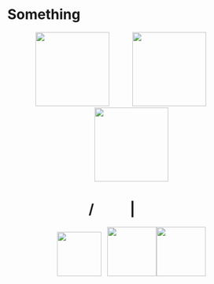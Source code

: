 
<h1 aligh="center">Something</h1>






<p align="center"><img src="https://skillicons.dev/icons?i=py"width="150" height="150"> &nbsp&nbsp&nbsp&nbsp&nbsp&nbsp&nbsp&nbsp&nbsp&nbsp <img src="https://skillicons.dev/icons?i=unity&theme=light"width="150" height="150" > &nbsp&nbsp&nbsp&nbsp&nbsp&nbsp&nbsp&nbsp&nbsp&nbsp <img src="https://skillicons.dev/icons?i=cpp"width="150" height="150" ></p>
<h1 align="center">/&nbsp&nbsp&nbsp&nbsp&nbsp&nbsp&nbsp&nbsp&nbsp&nbsp | &nbsp&nbsp&nbsp&nbsp&nbsp&nbsp&nbsp&nbsp&nbsp&nbsp&nbsp</h1>
<p align="center"><img src="https://skillicons.dev/icons?i=blender"width="90" height="90">&nbsp&nbsp&nbsp<img src="https://skillicons.dev/icons?i=cs"width="100" height="100"><img src="https://skillicons.dev/icons?i=atherprite"width="100" height="100"></p>


<!--
**ArhanCrane/ArhanCrane** is a ✨ _special_ ✨ repository because its `README.md` (this file) appears on your GitHub profile.

Here are some ideas to get you started:

- 🔭 I’m currently working on ...
- 🌱 I’m currently learning ...
- 👯 I’m looking to collaborate on ...
- 🤔 I’m looking for help with ...
- 💬 Ask me about ...
- 📫 How to reach me: ...
- 😄 Pronouns: ...
- ⚡ Fun fact: ...
-->
